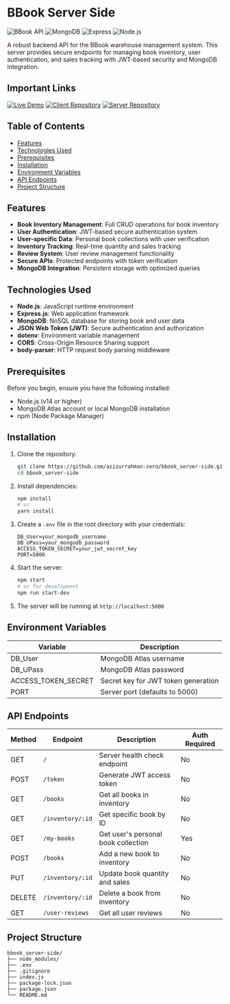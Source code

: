 # BBook Server Side

![BBook API](https://img.shields.io/badge/BBook-API-blue)
![MongoDB](https://img.shields.io/badge/MongoDB-4.4+-green)
![Express](https://img.shields.io/badge/Express-4.18+-orange)
![Node.js](https://img.shields.io/badge/Node.js-14+-brightgreen)

A robust backend API for the BBook warehouse management system. This server provides secure endpoints for managing book inventory, user authentication, and sales tracking with JWT-based security and MongoDB integration.

## Important Links

[![Live Demo](https://img.shields.io/badge/Live_Demo-Visit_Site-2ea44f?style=for-the-badge&logo=vercel)](https://bbook-zero.web.app/)
[![Client Repository](https://img.shields.io/badge/Client_Code-GitHub-blue?style=for-the-badge&logo=github)](https://github.com/azizurrahman-zero/bbook_client-side)
[![Server Repository](https://img.shields.io/badge/Server_Code-GitHub-blue?style=for-the-badge&logo=github)](https://github.com/azizurrahman-zero/bbook_server-side)

## Table of Contents

- [Features](#features)
- [Technologies Used](#technologies-used)
- [Prerequisites](#prerequisites)
- [Installation](#installation)
- [Environment Variables](#environment-variables)
- [API Endpoints](#api-endpoints)
- [Project Structure](#project-structure)

## Features

- **Book Inventory Management**: Full CRUD operations for book inventory
- **User Authentication**: JWT-based secure authentication system
- **User-specific Data**: Personal book collections with user verification
- **Inventory Tracking**: Real-time quantity and sales tracking
- **Review System**: User review management functionality
- **Secure APIs**: Protected endpoints with token verification
- **MongoDB Integration**: Persistent storage with optimized queries

## Technologies Used

- **Node.js**: JavaScript runtime environment
- **Express.js**: Web application framework
- **MongoDB**: NoSQL database for storing book and user data
- **JSON Web Token (JWT)**: Secure authentication and authorization
- **dotenv**: Environment variable management
- **CORS**: Cross-Origin Resource Sharing support
- **body-parser**: HTTP request body parsing middleware

## Prerequisites

Before you begin, ensure you have the following installed:

- Node.js (v14 or higher)
- MongoDB Atlas account or local MongoDB installation
- npm (Node Package Manager)

## Installation

1. Clone the repository:

   ```bash
   git clone https://github.com/azizurrahman-zero/bbook_server-side.git
   cd bbook_server-side
   ```

2. Install dependencies:

   ```bash
   npm install
   # or
   yarn install
   ```

3. Create a `.env` file in the root directory with your credentials:

   ``` plaintext
   DB_User=your_mongodb_username
   DB_UPass=your_mongodb_password
   ACCESS_TOKEN_SECRET=your_jwt_secret_key
   PORT=5000
   ```

4. Start the server:

   ```bash
   npm start
   # or for development
   npm run start-dev
   ```

5. The server will be running at `http://localhost:5000`

## Environment Variables

| Variable | Description |
|----------|-------------|
| DB_User | MongoDB Atlas username |
| DB_UPass | MongoDB Atlas password |
| ACCESS_TOKEN_SECRET | Secret key for JWT token generation |
| PORT | Server port (defaults to 5000) |

## API Endpoints

| Method | Endpoint | Description | Auth Required |
|--------|----------|-------------|---------------|
| GET | `/` | Server health check endpoint | No |
| POST | `/token` | Generate JWT access token | No |
| GET | `/books` | Get all books in inventory | No |
| GET | `/inventory/:id` | Get specific book by ID | No |
| GET | `/my-books` | Get user's personal book collection | Yes |
| POST | `/books` | Add a new book to inventory | No |
| PUT | `/inventory/:id` | Update book quantity and sales | No |
| DELETE | `/inventory/:id` | Delete a book from inventory | No |
| GET | `/user-reviews` | Get all user reviews | No |

## Project Structure

``` plaintext
bbook_server-side/
├── node_modules/
├── .env
├── .gitignore
├── index.js
├── package-lock.json
├── package.json
└── README.md
```
